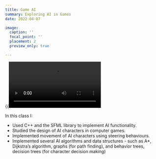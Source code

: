```yaml
---
title: Game AI
summary: Exploring AI in Games
date: 2022-04-07

image:
  caption: ''
  focal_point: ''
  placement: 2
  preview_only: true

---
```

{{<video src="AIMove.mov" controls="yes">}}
For my final assignment of CSC 484 - Building Game AI, I created a simulation where two characters traverse an indoor environment. One character is identified as the monster and its goal is to pursue the other character, identified as the player. If the monster catches the player then the two characters return to their respective starting positions.

In this class I:

- Used C++ and the SFML library to implement AI functionality.
- Studied the design of AI characters in computer games.
- Implemented movement of AI characters using steering behaviours.
- Implemented several AI algorithms and data structures - such as A*, Dijkstra’s algorithm, graphs (for path finding), and behavior trees, decision trees (for character decision making)


